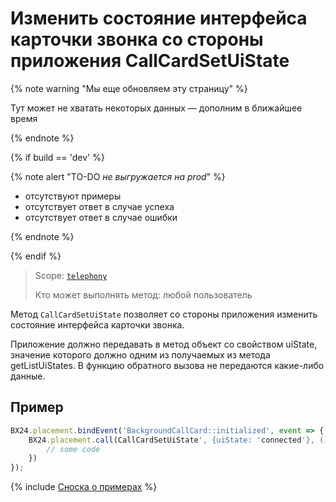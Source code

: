 # Изменить состояние интерфейса карточки звонка со стороны приложения CallCardSetUiState

{% note warning "Мы еще обновляем эту страницу" %}

Тут может не хватать некоторых данных — дополним в ближайшее время

{% endnote %}

{% if build == 'dev' %}

{% note alert "TO-DO _не выгружается на prod_" %}

- отсутствуют примеры
- отсутствует ответ в случае успеха
- отсутствует ответ в случае ошибки

{% endnote %}

{% endif %}

> Scope: [`telephony`](../../../scopes/permissions.md)
>
> Кто может выполнять метод: любой пользователь

Метод `CallCardSetUiState` позволяет со стороны приложения изменить состояние интерфейса карточки звонка.

Приложение должно передавать в метод объект со свойством uiState, значение которого должно одним из получаемых из метода getListUiStates. В функцию обратного вызова не передаются какие-либо данные.

## Пример

```js
BX24.placement.bindEvent('BackgroundCallCard::initialized', event => {
    BX24.placement.call(CallCardSetUiState', {uiState: 'connected'}, () => {
        // some code 
    })
});
```

{% include [Сноска о примерах](../../../../_includes/examples.md) %}